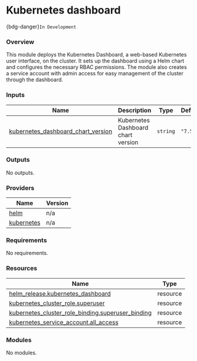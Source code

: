# Kubernetes dashboard 

{bdg-danger}`In Development`


### Overview

This module deploys the Kubernetes Dashboard, a web-based Kubernetes user interface, on the cluster. It sets up the dashboard using a Helm chart and configures the necessary RBAC permissions. The module also creates a service account with admin access for easy management of the cluster through the dashboard.

### Inputs

| Name | Description | Type | Default | Required |
|------|-------------|------|---------|:--------:|
| <a name="input_kubernetes_dashboard_chart_version"></a> [kubernetes\_dashboard\_chart\_version](#input\_kubernetes\_dashboard\_chart\_version) | Kubernetes Dashboard chart version | `string` | `"7.5.0"` | no |

### Outputs

No outputs.

### Providers

| Name | Version |
|------|---------|
| <a name="provider_helm"></a> [helm](#provider\_helm) | n/a |
| <a name="provider_kubernetes"></a> [kubernetes](#provider\_kubernetes) | n/a |

### Requirements

No requirements.

### Resources

| Name | Type |
|------|------|
| [helm_release.kubernetes_dashboard](https://registry.terraform.io/providers/hashicorp/helm/latest/docs/resources/release) | resource |
| [kubernetes_cluster_role.superuser](https://registry.terraform.io/providers/hashicorp/kubernetes/latest/docs/resources/cluster_role) | resource |
| [kubernetes_cluster_role_binding.superuser_binding](https://registry.terraform.io/providers/hashicorp/kubernetes/latest/docs/resources/cluster_role_binding) | resource |
| [kubernetes_service_account.all_access](https://registry.terraform.io/providers/hashicorp/kubernetes/latest/docs/resources/service_account) | resource |

### Modules

No modules.
